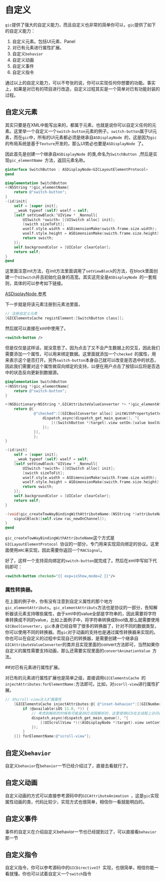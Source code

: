 # 自定义

`gic`提供了强大的自定义能力，而且自定义也非常的简单你可以，`gic`提供了如下的自定义能力：

1. 自定义元素。包括UI元素、Panel
2. 对已有元素进行属性扩展。
3. 自定义`behavior`
4. 自定义动画
5. 自定义事件
6. 自定义指令

通过以上的自定义能力，可以不夸张的说，你可以实现任何你想要的功能。事实上，如果是对已有的项目进行改造，自定义过程其实是一个简单对已有功能封装的过程。



## 自定义元素

其实只要是在XML中能写出来的，都属于元素，也就是说你可以自定义任何的元素。这里举一个自定义一个`switch-button`元素的例子。`switch-button`属于UI元素，而在`gic`中，所有的UI元素都必须是继承自`ASDisplayNode `的，这是因为`gic`的布局系统是基于`Texture`开发的，那么UI势必也要是`ASDisplayNode `了。

因此首先是创建一个继承自`ASDisplayNode `的类,命名为`SwitchButton `,然后是实现`gic_elementName `方法，返回元素名称。

```objective-c
@interface SwitchButton : ASDisplayNode<GICLayoutElementProtocol>
@end

@implementation SwitchButton
+(NSString *)gic_elementName{
    return @"switch-button";
}
-(id)init{
    self = [super init];
    __weak typeof (self) wself = self;
    [self setViewBlock:^UIView * _Nonnull{
        UISwitch *swicth= [[UISwitch alloc] init];
        [swicth sizeToFit];
        wself.style.width = ASDimensionMake(swicth.frame.size.width);
        wself.style.height = ASDimensionMake(swicth.frame.size.height);
        return swicth;
    }];
    self.backgroundColor = [UIColor clearColor];
    return self;
}
@end
```

这里面注意init方法，在init方法里面调用了`setViewBlock`的方法，在block里面创建一个`UISwitch`并且初始化自身的高宽。其实这完全是`ASDisplayNode `的一套规则，具体的可以参考如下链接。

[ASDisplayNode 参考](http://texturegroup.org/docs/display-node.html)

下一步就是将该元素注册到元素池里面，

```objective-c
// 注册自定义元素
[GICElementsCache registElement:[SwitchButton class]];
```

然后就可以直接在xml中使用了。

```xml
<switch-button />
```

但是仅仅是这样话，就没意思了。因为点击了又不会产生数据上的交互，因此我们需要添加一个属性，可以用来绑定数据。这里面就添加一个`checked `的属性，用来表示这个是否打开。另外`switch-button`本身自己就可以改变是否选中的状态，因此我们需要对这个属性做双向绑定的支持，以便在用户点击了按钮以后将是否选中的状态反向更新到数据源。

```objective-c
@implementation SwitchButton
+(NSString *)gic_elementName{
    return @"switch-button";
}

+(NSDictionary<NSString *,GICAttributeValueConverter *> *)gic_elementAttributs{
    return @{
             @"checked":[[GICBoolConverter alloc] initWithPropertySetter:^(NSObject *target, id value) {
                 dispatch_async(dispatch_get_main_queue(), ^{
                     [((SwitchButton *)target).view setOn:[value boolValue]];
                 });
             }],
             };
}

-(id)init{
    self = [super init];
    __weak typeof (self) wself = self;
    [self setViewBlock:^UIView * _Nonnull{
        UISwitch *swicth= [[UISwitch alloc] init];
        [swicth sizeToFit];
        wself.style.width = ASDimensionMake(swicth.frame.size.width);
        wself.style.height = ASDimensionMake(swicth.frame.size.height);
        return swicth;
    }];
    self.backgroundColor = [UIColor clearColor];
    return self;
}

-(void)gic_createTowWayBindingWithAttributeName:(NSString *)attributeName withSignalBlock:(void (^)(RACSignal *))signalBlock{
    signalBlock([self.view rac_newOnChannel]);
}
@end
```

`gic_createTowWayBindingWithAttributeName`这个方式是`GICLayoutElementProtocol `协议的一部分，专门用来实现双向绑定的协议。这里面使用`ARC`来实现，因此需要你返回一个`RACSignal`。

好了，这样一个支持双向绑定的`switch-button`就完成了。然后在xml中写如下代码即可：

```xml
<switch-button checked="{{ exp=isShow,mode=2 }}"/>
```



### 属性转换器。

在上面的例子中，你有没有注意到自定义属性的那个地方`gic_elementAttributs`。`gic_elementAttributs`方法也是协议的一部分，告知解析器该元素支持哪些属性，由于xml中的value全部是字符串的，因此需要将字符串转换成不同的value，比如上面例子中，将字符串转换成Bool值,那么就需要使用`GICBoolConverter`，`gic`本身已经自带了很多的转换器了，针对不同的数据类型，你可以使用不同的转换器。而`gic`对于动画的支持也是通过属性转换器来实现的。你也可以在自定义的过程中实现自己的转换器，是需要创建一个继承自`GICAttributeValueConverter`的类并且实现里面的convert方法即可，当然如果你自定义的属性需要支持动画，那么还需要实现里面的`convertAnimationValue `方法。



##对已有元素进行属性扩展。

对已有的元素进行属性扩展也是简单之级，直接调用`GICElementsCache `的`injectAttributes:forElementName:`方法即可。比如，对`scorll-view`进行属性扩展。

```objective-c
// 对scroll-view注入扩展属性
    [GICElementsCache injectAttributes:@{ @"inset-behavior":[[GICNumberConverter alloc] initWithPropertySetter:^(NSObject *target, id value) {
        if (@available(iOS 11.0, *)) {
            // 考虑到解析的时候有可能是非UI线程解析的，这里使用GCD在主线程上访问view
            dispatch_async(dispatch_get_main_queue(), ^{
                [(UIScrollView *)((ASDisplayNode *)target).view setContentInsetAdjustmentBehavior:[value integerValue]];
            });
        }
    }]} forElementName:@"scroll-view"];
```

## 自定义`behavior`

自定义`behavior`在`behavior`一节已经介绍过了，直接去看就行了。

## 自定义动画

自定义动画的方式可以直接参考源码中的`GICAttributeAnimation `，这是`gic`实现属性动画的类，代码比较少，实现方式也很简单，相信你一看就能明白的。

## 自定义事件

事件的自定义在介绍自定义behavior一节也已经提到过了，可以直接看`behavior`那一节



## 自定义指令

自定义指令，你可以参考源码中的`GICDirectiveIf `实现，也很简单，相信你能一看就懂。你也可以试着自定义一个`switch`指令